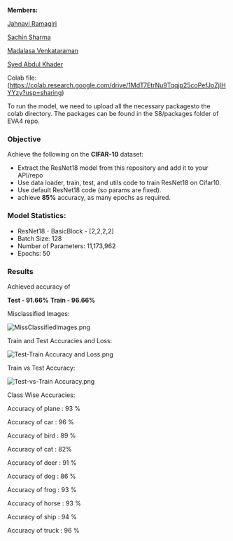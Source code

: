**Members:**

[Jahnavi Ramagiri](https://canvas.instructure.com/courses/1804302/users/25685093)

[Sachin Sharma](https://canvas.instructure.com/courses/1804302/users/23724529)

[Madalasa Venkataraman](https://canvas.instructure.com/courses/1804302/users/25685106)

[Syed Abdul Khader](https://canvas.instructure.com/courses/1804302/users/25685109)

Colab file:(https://colab.research.google.com/drive/1MdT7EtrNu9Tqqjp25coPefJoZjIHYYzy?usp=sharing)

To run the model, we need to upload all the necessary packagesto the colab directory. The packages can be found in the S8/packages folder of EVA4 repo.


### **Objective**

Achieve the following on the **CIFAR-10** dataset:

- Extract the ResNet18 model from this repository and add it to your API/repo
- Use data loader, train, test, and utils code to train ResNet18 on Cifar10.
- Use default ResNet18 code (so params are fixed).
- achieve **85%** accuracy, as many epochs as required.

### **Model Statistics:**

- ResNet18 - BasicBlock - [2,2,2,2]
- Batch Size: 128
- Number of Parameters: 11,173,962
- Epochs: 50

### **Results**

Achieved accuracy of

**Test - 91.66%**
**Train - 96.66%**

Misclassified Images:

![MissClassifiedImages.png](https://github.com/abksyed/EVA4/blob/master/08_StandardArchitectures/Images/MissClassify.png)

Train and Test Accuracies and Loss:

![Test-Train Accuracy and Loss.png](https://github.com/abksyed/EVA4/blob/master/08_StandardArchitectures/Images/LossandAcc.png)

Train vs Test Accuracy:

![Test-vs-Train Accuracy.png](https://github.com/abksyed/EVA4/blob/master/08_StandardArchitectures/Images/TestvTrainAcc.png)


Class Wise Accuracies:

Accuracy of plane : 93 %

Accuracy of car : 96 %

Accuracy of bird : 89 %

Accuracy of cat :  82%

Accuracy of deer : 91 %

Accuracy of dog : 86 %

Accuracy of frog : 93 %

Accuracy of horse : 93 %

Accuracy of ship : 94 %

Accuracy of truck : 96 %
